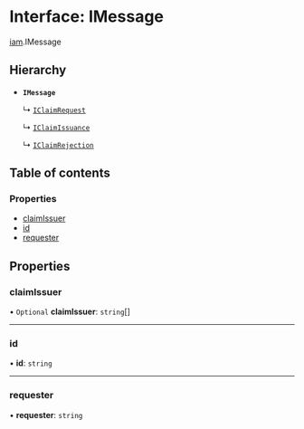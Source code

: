 # Interface: IMessage

[iam](../modules/iam.md).IMessage

## Hierarchy

- **`IMessage`**

  ↳ [`IClaimRequest`](iam.IClaimRequest.md)

  ↳ [`IClaimIssuance`](iam.IClaimIssuance.md)

  ↳ [`IClaimRejection`](iam.IClaimRejection.md)

## Table of contents

### Properties

- [claimIssuer](iam.IMessage.md#claimissuer)
- [id](iam.IMessage.md#id)
- [requester](iam.IMessage.md#requester)

## Properties

### claimIssuer

• `Optional` **claimIssuer**: `string`[]

___

### id

• **id**: `string`

___

### requester

• **requester**: `string`

